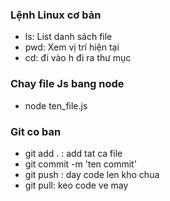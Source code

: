 ### Lệnh Linux cơ bản

* ls: List danh sách file
* pwd: Xem vị trí hiện tại
* cd: đi vào h đi ra thư mục



### Chay file Js bang node
* node ten_file.js


### Git co ban
* git add . : add tat ca file
* git commit -m 'ten commit'
* git push : day code len kho chua
* git pull: keo code ve may